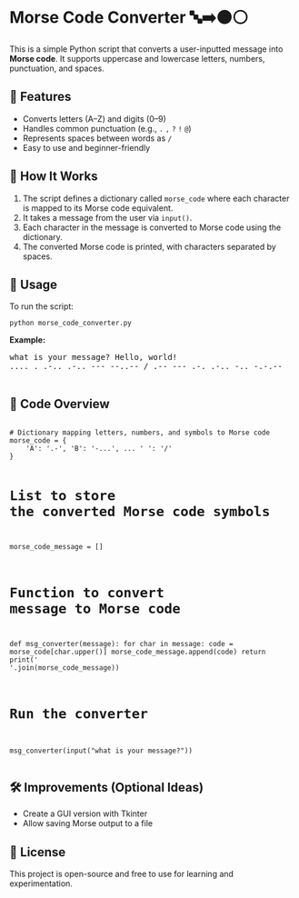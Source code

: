 <!DOCTYPE html>
<html lang="en">
<head>
  <meta charset="UTF-8">
</head>
<body>

  <h1>Morse Code Converter 🔤➡️⚫️⚪️</h1>

  <p>This is a simple Python script that converts a user-inputted message into <strong>Morse code</strong>. It supports uppercase and lowercase letters, numbers, punctuation, and spaces.</p>

  <h2>📌 Features</h2>
  <ul>
    <li>Converts letters (A–Z) and digits (0–9)</li>
    <li>Handles common punctuation (e.g., <code>.</code> <code>,</code> <code>?</code> <code>!</code> <code>@</code>)</li>
    <li>Represents spaces between words as <code>/</code></li>
    <li>Easy to use and beginner-friendly</li>
  </ul>

  <h2>🧠 How It Works</h2>
  <ol>
    <li>The script defines a dictionary called <code>morse_code</code> where each character is mapped to its Morse code equivalent.</li>
    <li>It takes a message from the user via <code>input()</code>.</li>
    <li>Each character in the message is converted to Morse code using the dictionary.</li>
    <li>The converted Morse code is printed, with characters separated by spaces.</li>
  </ol>

  <h2>🚀 Usage</h2>
  <p>To run the script:</p>
  <pre><code>python morse_code_converter.py</code></pre>

  <p><strong>Example:</strong></p>
  <pre>
what is your message? Hello, world!
.... . .-.. .-.. --- --..-- / .-- --- .-. .-.. -.. -.-.--
  </pre>

  <h2>📝 Code Overview</h2>
  <pre><code>
# Dictionary mapping letters, numbers, and symbols to Morse code
morse_code = {
    'A': '.-', 'B': '-...', ... ' ': '/'
}

# List to store the converted Morse code symbols
morse_code_message = []

# Function to convert message to Morse code
def msg_converter(message):
    for char in message:
        code = morse_code[char.upper()]
        morse_code_message.append(code)
    return print(' '.join(morse_code_message))

# Run the converter
msg_converter(input("what is your message?"))
  </code></pre>

  <h2>🛠️ Improvements (Optional Ideas)</h2>
  <ul>
    <li>Create a GUI version with Tkinter</li>
    <li>Allow saving Morse output to a file</li>
  </ul>

  <h2>📄 License</h2>
  <p>This project is open-source and free to use for learning and experimentation.</p>

</body>
</html>
